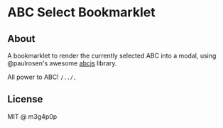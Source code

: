 # ABC Select Bookmarklet

## About

A bookmarklet to render the currently selected ABC into a modal, using @paulrosen's awesome [abcjs](https://github.com/paulrosen/abcjs) library.

All power to ABC! `/../,`

## License

MIT @ m3g4p0p
